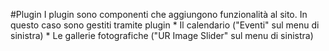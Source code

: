 #Plugin
I plugin sono componenti che aggiungono funzionalità al sito. In questo caso sono gestiti tramite plugin  * Il calendario ("Eventi" sul menu di sinistra)
        * Le gallerie fotografiche ("UR Image Slider" sul menu di sinistra)
        
        
